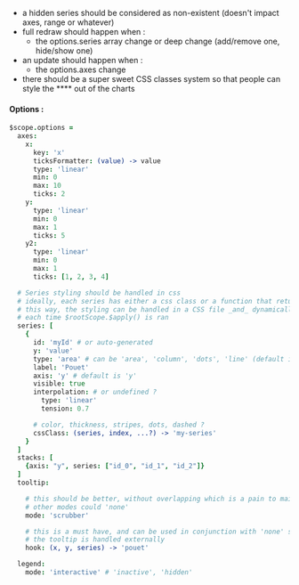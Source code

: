 + a hidden series should be considered as non-existent (doesn't impact axes, range or whatever)
+ full redraw should happen when :
  - the options.series array change or deep change (add/remove one, hide/show one)
+ an update should happen when :
  - the options.axes change
+ there should be a super sweet CSS classes system so that people can style the **** out of the charts

#### Options :

```coffeescript
$scope.options =
  axes:
    x:
      key: 'x'
      ticksFormatter: (value) -> value
      type: 'linear'
      min: 0
      max: 10
      ticks: 2
    y:
      type: 'linear'
      min: 0
      max: 1
      ticks: 5
    y2:
      type: 'linear'
      min: 0
      max: 1
      ticks: [1, 2, 3, 4]

  # Series styling should be handled in css
  # ideally, each series has either a css class or a function that returns a class
  # this way, the styling can be handled in a CSS file _and_ dynamically changed
  # each time $rootScope.$apply() is ran
  series: [
    {
      id: 'myId' # or auto-generated
      y: 'value'
      type: 'area' # can be 'area', 'column', 'dots', 'line' (default is 'line')
      label: 'Pouet'
      axis: 'y' # default is 'y'
      visible: true
      interpolation: # or undefined ?
        type: 'linear'
        tension: 0.7

      # color, thickness, stripes, dots, dashed ?
      cssClass: (series, index, ...?) -> 'my-series'
    }
  ]
  stacks: [
    {axis: "y", series: ["id_0", "id_1", "id_2"]}
  ]
  tooltip:

    # this should be better, without overlapping which is a pain to maitain
    # other modes could 'none'
    mode: 'scrubber'

    # this is a must have, and can be used in conjunction with 'none' so that
    # the tooltip is handled externally
    hook: (x, y, series) -> 'pouet'

  legend:
    mode: 'interactive' # 'inactive', 'hidden'
```
